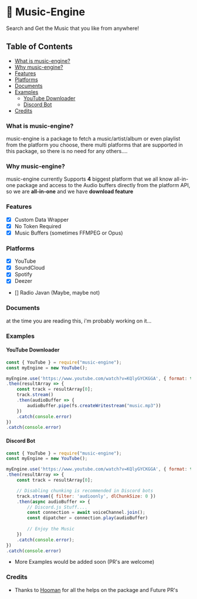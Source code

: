 # 🚀 Music-Engine
Search and Get the Music that you like from anywhere!

## Table of Contents
- [What is music-engine?](#what-is-music-engine)
- [Why music-engine?](#why-music-engine)
- [Features](#features)
- [Platforms](#platforms)
- [Documents](#documents)
- [Examples](#examples)
    - [YouTube Downloader](#youTube-downloader)
    - [Discord Bot](#discord-bot)
- [Credits](#credits)

### What is music-engine?
music-engine is a package to fetch a music/artist/album or even playlist from the platform you choose,
there multi platforms that are supported in this package, so there is no need for any others....

### Why music-engine?
music-engine currently Supports **4** biggest platform that we all know all-in-one package and access to the Audio buffers directly from the platform API, so we are **all-in-one** and we have **download feature**

### Features
- [x] Custom Data Wrapper
- [x] No Token Required
- [x] Music Buffers (sometimes FFMPEG or Opus)

### Platforms
- [x] YouTube
- [x] SoundCloud
- [x] Spotify
- [x] Deezer
- [] Radio Javan (Maybe, maybe not)

### Documents
at the time you are reading this, i'm probably working on it...

### Examples

#### YouTube Downloader
```js
const { YouTube } = require("music-engine");
const myEngine = new YouTube();

myEngine.use('https://www.youtube.com/watch?v=KQlyGYCKGGA', { format: true })
.then(resultArray => {
    const track = resultArray[0];
    track.stream()
    .then(audioBuffer => {
        audioBuffer.pipe(fs.createWritestream("music.mp3"))
    })
    .catch(console.error)
})
.catch(console.error)
```

#### Discord Bot
```js
const { YouTube } = require("music-engine");
const myEngine = new YouTube();

myEngine.use('https://www.youtube.com/watch?v=KQlyGYCKGGA', { format: true })
.then(resultArray => {
    const track = resultArray[0];

    // Disabling chunking is recommended in Discord bots
    track.stream({ filter: 'audioonly', dlChunkSize: 0 })
    .then(async audioBuffer => {
        // Discord.js Stuff....
        const connection = await voiceChannel.join();
        const dipatcher = connection.play(audioBuffer)
        
        // Enjoy the Music
    })
    .catch(console.error);
})
.catch(console.error)
```
- More Examples would be added soon (PR's are welcome)

### Credits
- Thanks to [Hooman](https://github.com/Scrip7) for all the helps on the package and Future PR's
